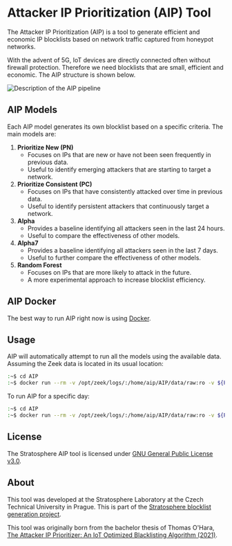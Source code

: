 # Attacker IP Prioritization (AIP) Tool
The Attacker IP Prioritization (AIP) is a tool to generate efficient and economic IP blocklists based on network traffic captured from honeypot networks. 

With the advent of 5G, IoT devices are directly connected often without firewall protection. Therefore we need blocklists that are small, efficient and economic. The AIP structure is shown below.

![Description of the AIP pipeline](images/AIP_Diagram.png "AIP Tool pipeline")

## AIP Models

Each AIP model generates its own blocklist based on a specific criteria. The main models are:

1. **Prioritize New (PN)**
    - Focuses on IPs that are new or have not been seen frequently in previous data.
    - Useful to identify emerging attackers that are starting to target a network.
2. **Prioritize Consistent (PC)**
    - Focuses on IPs that have consistently attacked over time in previous data.
    - Useful to identify persistent attackers that continuously target a network.
3. **Alpha**
    - Provides a baseline identifying all attackers seen in the last 24 hours.
    - Useful to compare the effectiveness of other models.
4. **Alpha7**
    - Provides a baseline identifying all attackers seen in the last 7 days. 
    - Useful to further compare the effectiveness of other models.
5. **Random Forest**
    - Focuses on IPs that are more likely to attack in the future.
    - A more experimental approach to increase blocklist efficiency.


## AIP Docker

The best way to run AIP right now is using [Docker](etc/docker/README.md).

## Usage

AIP will automatically attempt to run all the models using the available data. Assuming the Zeek data is located in its usual location:

```bash
:~$ cd AIP
:~$ docker run --rm -v /opt/zeek/logs/:/home/aip/AIP/data/raw:ro -v ${PWD}/data/:/home/aip/AIP/data/:rw --name aip stratosphereips/aip:latest bin/aip
```

To run AIP for a specific day:
```bash
:~$ cd AIP
:~$ docker run --rm -v /opt/zeek/logs/:/home/aip/AIP/data/raw:ro -v ${PWD}/data/:/home/aip/AIP/data/:rw --name aip stratosphereips/aip:latest bin/aip YYYY-MM-DD
```

## License

The Stratosphere AIP tool is licensed under [GNU General Public License v3.0](https://github.com/stratosphereips/AIP/blob/main/LICENSE).

## About
This tool was developed at the Stratosphere Laboratory at the Czech Technical University in Prague. This is part of the [Stratosphere blocklist generation project](https://mcfp.felk.cvut.cz/publicDatasets/CTU-AIPP-BlackList/).

This tool was originally born from the bachelor thesis of Thomas O'Hara, [The Attacker IP Prioritizer: An IoT Optimized Blacklisting Algorithm (2021)](https://dspace.cvut.cz/handle/10467/96722).